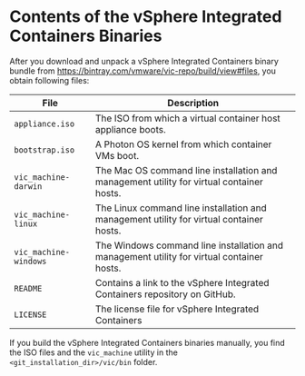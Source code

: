 # Contents of the vSphere Integrated Containers Binaries 

After you download and unpack a vSphere Integrated Containers binary bundle from https://bintray.com/vmware/vic-repo/build/view#files, you obtain following files:

| **File** | **Description** |
| --- | --- |
|```appliance.iso``` | The ISO from which a virtual container host appliance boots.|
|```bootstrap.iso``` | A Photon OS kernel from which container VMs boot.|
|```vic_machine-darwin``` | The Mac OS command line installation and management utility for virtual container hosts.| 
|```vic_machine-linux``` | The Linux command line installation and management utility for virtual container hosts.| 
|```vic_machine-windows``` | The Windows command line installation and management utility for virtual container hosts.| 
|`README`|Contains a link to the vSphere Integrated Containers repository on GitHub.|
|`LICENSE`|The license file for vSphere Integrated Containers|

If you build the vSphere Integrated Containers binaries manually, you find the ISO files and the ```vic_machine``` utility in the `<git_installation_dir>/vic/bin` folder.